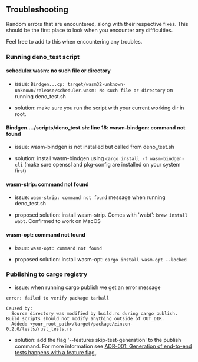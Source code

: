 ## Troubleshooting

Random errors that are encountered, along with their respective fixes. 
This should be the first place to look when you encounter any difficulties.

Feel free to add to this when encountering any troubles.

### Running deno_test script

#### scheduler.wasm: no such file or directory
* issue: `Bindgen...cp: target/wasm32-unknown-unknown/release/scheduler.wasm: No such file or directory`
on running deno_test.sh

* solution: make sure you run the script with your current working dir in root.

#### Bindgen..../scripts/deno_test.sh: line 18: wasm-bindgen: command not found
* issue: wasm-bindgen is not installed but called from deno_test.sh  

* solution: install wasm-bindgen using `cargo install -f wasm-bindgen-cli`
(make sure openssl and pkg-config are installed on your system first)

#### wasm-strip: command not found
* issue: `wasm-strip: command not found` message when running deno_test.sh

* proposed solution: install wasm-strip. Comes with 'wabt': `brew install wabt`. Confirmed to work on MacOS

#### wasm-opt: command not found
* issue: `wasm-opt: command not found`

* proposed solution: install wasm-opt: `cargo install wasm-opt --locked`



### Publishing to cargo registry
* issue: when running cargo publish we get an error message 
```shell
error: failed to verify package tarball

Caused by:
  Source directory was modified by build.rs during cargo publish. Build scripts should not modify anything outside of OUT_DIR.
  Added: <your_root_path>/target/package/zinzen-0.2.0/tests/rust_tests.rs
```
* solution: add the flag '--features skip-test-generation' to the publish command. For more information see [ADR-001: Generation of end-to-end tests happens with a feature flag
  ](../ADR/001-skip-generation-of-tests-feature-flag.md).


